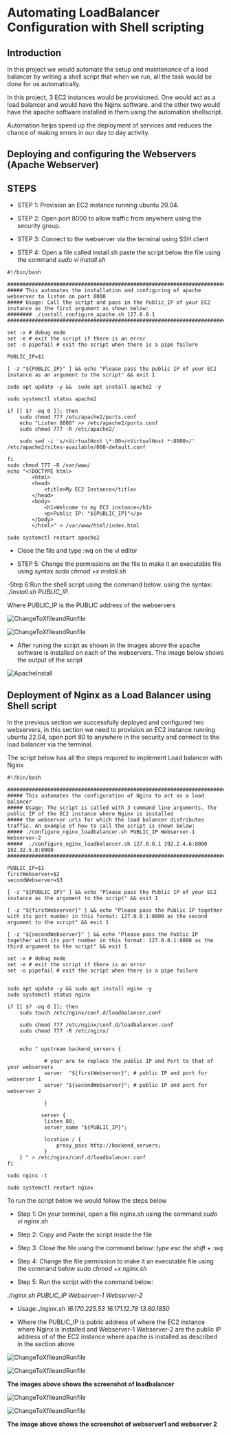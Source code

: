 # Automating LoadBalancer Configuration with Shell scripting

## Introduction
In this project we would automate the setup and maintenance of a load balancer by writing a shell script that when we run, all the task would be done for us automatically.

In this project, 3 EC2 instances would be provisioned. One would act as a load balancer and would have the Nginx software. and the other two would have the apache software installed in them using the automation shellscript. 


Automation helps speed up the deployment of services and reduces the chance of making errors in our day to day activity.

## Deploying and configuring the Webservers (Apache Webserver)

## STEPS

-  STEP 1: Provision an EC2 instance running ubuntu 20.04.

- STEP 2: Open port 8000 to allow traffic from anywhere using the security group. 

- STEP 3: Connect to the webserver via the terminal using SSH client

- STEP 4: Open a file called install.sh paste the script below the file using the command  *sudo vi install.sh*


```
#!/bin/bash

####################################################################################################################
##### This automates the installation and configuring of apache webserver to listen on port 8000
##### Usage: Call the script and pass in the Public_IP of your EC2 instance as the first argument as shown below:
######## ./install_configure_apache.sh 127.0.0.1
####################################################################################################################

set -x # debug mode
set -e # exit the script if there is an error
set -o pipefail # exit the script when there is a pipe failure

PUBLIC_IP=$1

[ -z "${PUBLIC_IP}" ] && echo "Please pass the public IP of your EC2 instance as an argument to the script" && exit 1

sudo apt update -y &&  sudo apt install apache2 -y

sudo systemctl status apache2

if [[ $? -eq 0 ]]; then
    sudo chmod 777 /etc/apache2/ports.conf
    echo "Listen 8000" >> /etc/apache2/ports.conf
    sudo chmod 777 -R /etc/apache2/

    sudo sed -i 's/<VirtualHost \*:80>/<VirtualHost *:8000>/' /etc/apache2/sites-available/000-default.conf

fi
sudo chmod 777 -R /var/www/
echo "<!DOCTYPE html>
        <html>
        <head>
            <title>My EC2 Instance</title>
        </head>
        <body>
            <h1>Welcome to my EC2 instance</h1>
            <p>Public IP: "${PUBLIC_IP}"</p>
        </body>
        </html>" > /var/www/html/index.html

sudo systemctl restart apache2

```


- Close the file and type :wq on the vi editor

- STEP 5: Change the permissions on the file to make it an executable file using syntax *sudo chmod +x install.sh*

-Step 6:Run the shell script using the command below. using the syntax:  *./install.sh PUBLIC_IP*.  

Where PUBLIC_IP is the PUBLIC address of the webservers


![ChangeToXfileandRunfile](./img/3.install.png)

![ChangeToXfileandRunfile](./img/2.runscript.png)


- After runing the script as shown in the images above  the apache software is installed on each of the webservers. The image below shows the output of the script

![ApacheInstall](./img/1.install.png)


## Deployment of Nginx as a Load Balancer using Shell script
In the previous section we successfully deployed and configured two webservers, in this section we need to provision an EC2 instance running ubuntu 22.04, open port 80 to anywhere in the security and connect to the load balancer via the terminal. 

The script below has all the steps required to implement Load balancer with Nginx
```
#!/bin/bash

######################################################################################################################
##### This automates the configuration of Nginx to act as a load balancer
##### Usage: The script is called with 3 command line arguments. The public IP of the EC2 instance where Nginx is installed
##### the webserver urls for which the load balancer distributes traffic. An example of how to call the script is shown below:
##### ./configure_nginx_loadbalancer.sh PUBLIC_IP Webserver-1 Webserver-2
#####  ./configure_nginx_loadbalancer.sh 127.0.0.1 192.2.4.6:8000  192.32.5.8:8000
############################################################################################################# 

PUBLIC_IP=$1
firstWebserver=$2
secondWebserver=$3

[ -z "${PUBLIC_IP}" ] && echo "Please pass the Public IP of your EC2 instance as the argument to the script" && exit 1

[ -z "${firstWebserver}" ] && echo "Please pass the Public IP together with its port number in this format: 127.0.0.1:8000 as the second argument to the script" && exit 1

[ -z "${secondWebserver}" ] && echo "Please pass the Public IP together with its port number in this format: 127.0.0.1:8000 as the third argument to the script" && exit 1

set -x # debug mode
set -e # exit the script if there is an error
set -o pipefail # exit the script when there is a pipe failure


sudo apt update -y && sudo apt install nginx -y
sudo systemctl status nginx

if [[ $? -eq 0 ]]; then
    sudo touch /etc/nginx/conf.d/loadbalancer.conf

    sudo chmod 777 /etc/nginx/conf.d/loadbalancer.conf
    sudo chmod 777 -R /etc/nginx/

    
    echo " upstream backend_servers {

            # your are to replace the public IP and Port to that of your webservers
            server  "${firstWebserver}"; # public IP and port for webserser 1
            server "${secondWebserver}"; # public IP and port for webserver 2

            }

           server {
            listen 80;
            server_name "${PUBLIC_IP}";

            location / {
                proxy_pass http://backend_servers;   
            }
    } " > /etc/nginx/conf.d/loadbalancer.conf
fi

sudo nginx -t

sudo systemctl restart nginx

```
To run the script below we would follow the steps below

- Step 1: On your terminal, open a file nginx.sh using the command *sudo vi nginx.sh*

- Step 2: Copy and Paste the script inside the file

- Step 3: Close the file using the command below: *type esc the shift + :wq* 

- Step 4: Change the file permission to make  it an executable file using the command below  *sudo chmod +x nginx.sh*

- Step 5: Run the script with the command below:

*./nginx.sh PUBLIC_IP Webserver-1 Webserver-2*

- Usage:*./nginx.sh 16.170.225.53 16.171.12.78 13.60.1850*

- Where the PUBLIC_IP is public address of where the EC2 instance where Nginx is installed and Webserver-1 Webserver-2 are the public IP address of of the  EC2 instance where apache is installed as described in the section above

![ChangeToXfileandRunfile](./img/server1.png)


![ChangeToXfileandRunfile](./img/server2.png)

**The images above shows the screenshot of loadbalancer**


![ChangeToXfileandRunfile](./img/server1port8000.png)

![ChangeToXfileandRunfile](./img/server2port8000.png)

**The image above shows the screenshot of webserver1 and webserver 2**






